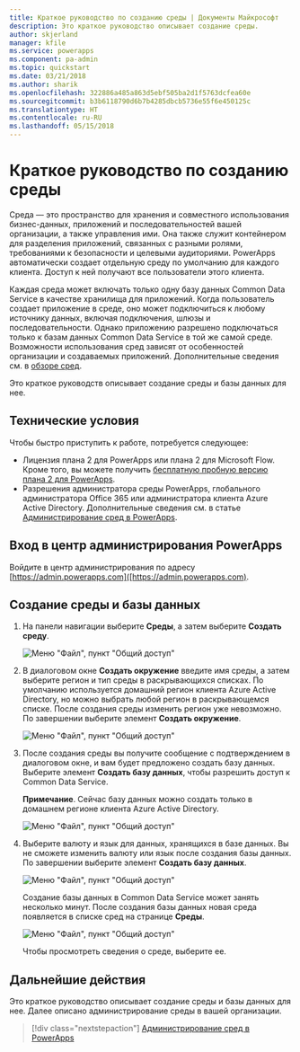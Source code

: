 ```yaml
---
title: Краткое руководство по созданию среды | Документы Майкрософт
description: Это краткое руководство описывает создание среды.
author: skjerland
manager: kfile
ms.service: powerapps
ms.component: pa-admin
ms.topic: quickstart
ms.date: 03/21/2018
ms.author: sharik
ms.openlocfilehash: 322886a485a863d5ebf505ba2d1f5763dcfea60e
ms.sourcegitcommit: b3b6118790d6b7b4285dbcb5736e55f6e450125c
ms.translationtype: HT
ms.contentlocale: ru-RU
ms.lasthandoff: 05/15/2018
---
```

# <a name="quickstart-create-an-environment"></a>Краткое руководство по созданию среды
Среда — это пространство для хранения и совместного использования бизнес-данных, приложений и последовательностей вашей организации, а также управления ими. Она также служит контейнером для разделения приложений, связанных с разными ролями, требованиями к безопасности и целевыми аудиториями. PowerApps автоматически создает отдельную среду по умолчанию для каждого клиента. Доступ к ней получают все пользователи этого клиента.

Каждая среда может включать только одну базу данных Common Data Service в качестве хранилища для приложений. Когда пользователь создает приложение в среде, оно может подключиться к любому источнику данных, включая подключения, шлюзы и последовательности. Однако приложению разрешено подключаться только к базам данных Common Data Service в той же самой среде. Возможности использования сред зависят от особенностей организации и создаваемых приложений. Дополнительные сведения см. в [обзоре сред](environments-overview.md).

Это краткое руководств описывает создание среды и базы данных для нее.

## <a name="prerequisites"></a>Технические условия
 Чтобы быстро приступить к работе, потребуется следующее:
 * Лицензия плана 2 для PowerApps или плана 2 для Microsoft Flow. Кроме того, вы можете получить [бесплатную пробную версию плана 2 для PowerApps](https://web.powerapps.com/signup?redirect=marketing&email=).
 * Разрешения администратора среды PowerApps, глобального администратора Office 365 или администратора клиента Azure Active Directory. Дополнительные сведения см. в статье [Администрирование сред в PowerApps](environments-administration.md).

## <a name="sign-in-to-the-powerapps-admin-center"></a>Вход в центр администрирования PowerApps
Войдите в центр администрирования по адресу [https://admin.powerapps.com]([https://admin.powerapps.com).

## <a name="create-an-environment-and-database"></a>Создание среды и базы данных
1. На панели навигации выберите **Среды**, а затем выберите **Создать среду**.

    ![Меню "Файл", пункт "Общий доступ"](./media/create-environment/new-environment.png)
2. В диалоговом окне **Создать окружение** введите имя среды, а затем выберите регион и тип среды в раскрывающихся списках. По умолчанию используется домашний регион клиента Azure Active Directory, но можно выбрать любой регион в раскрывающемся списке. После создания среды изменить регион уже невозможно. По завершении выберите элемент **Создать окружение**.

    ![Меню "Файл", пункт "Общий доступ"](./media/create-environment/new-environment-dialog.png)
3. После создания среды вы получите сообщение с подтверждением в диалоговом окне, и вам будет предложено создать базу данных. Выберите элемент **Создать базу данных**, чтобы разрешить доступ к Common Data Service.

    **Примечание**. Сейчас базу данных можно создать только в домашнем регионе клиента Azure Active Directory.

    ![Меню "Файл", пункт "Общий доступ"](./media/create-environment/create-database-dialog.png)
4. Выберите валюту и язык для данных, хранящихся в базе данных. Вы не сможете изменить валюту или язык после создания базы данных. По завершении выберите элемент **Создать базу данных**.

    ![Меню "Файл", пункт "Общий доступ"](./media/create-environment/create-database-dialog2.png)

    Создание базы данных в Common Data Service может занять несколько минут. После создания базы данных новая среда появляется в списке сред на странице **Среды**.

    ![Меню "Файл", пункт "Общий доступ"](./media/create-environment/new-environment-created.png)

    Чтобы просмотреть сведения о среде, выберите ее.

## <a name="next-steps"></a>Дальнейшие действия
Это краткое руководство описывает создание среды и базы данных для нее. Далее описано администрирование среды в вашей организации.

> [!div class="nextstepaction"]
> [Администрирование сред в PowerApps](environments-administration.md)

